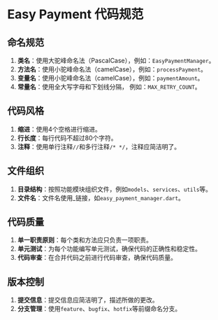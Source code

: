 # Easy Payment 代码规范

## 命名规范
1. **类名**：使用大驼峰命名法（PascalCase），例如：`EasyPaymentManager`。
2. **方法名**：使用小驼峰命名法（camelCase），例如：`processPayment`。
3. **变量名**：使用小驼峰命名法（camelCase），例如：`paymentAmount`。
4. **常量名**：使用全大写字母和下划线分隔， 例如：`MAX_RETRY_COUNT`。

## 代码风格
1. **缩进**：使用4个空格进行缩进。
2. **行长度**：每行代码不超过80个字符。
3. **注释**：使用单行注释`//`和多行注释`/* */`，注释应简洁明了。

## 文件组织
1. **目录结构**：按照功能模块组织文件，例如`models`、`services`、`utils`等。
2. **文件名**：文件名使用_链接，如`easy_payment_manager.dart`。

## 代码质量
1. **单一职责原则**：每个类和方法应只负责一项职责。
2. **单元测试**：为每个功能编写单元测试，确保代码的正确性和稳定性。
3. **代码审查**：在合并代码之前进行代码审查，确保代码质量。

## 版本控制
1. **提交信息**：提交信息应简洁明了，描述所做的更改。
2. **分支管理**：使用`feature`、`bugfix`、`hotfix`等前缀命名分支。